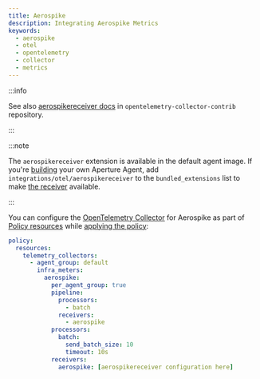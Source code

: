 ```yaml
---
title: Aerospike
description: Integrating Aerospike Metrics
keywords:
  - aerospike
  - otel
  - opentelemetry
  - collector
  - metrics
---
```


:::info

See also [aerospikereceiver docs][receiver] in `opentelemetry-collector-contrib`
repository.

:::

:::note

The `aerospikereceiver` extension is available in the default agent image. If
you're [building][build] your own Aperture Agent, add
`integrations/otel/aerospikereceiver` to the `bundled_extensions` list to make
[the receiver][receiver] available.

:::

You can configure the [OpenTelemetry Collector][opentelemetry-collector] for
Aerospike as part of [Policy resources][policy-resources] while [applying the
policy][applying-policy]:

```yaml
policy:
  resources:
    telemetry_collectors:
      - agent_group: default
        infra_meters:
          aerospike:
            per_agent_group: true
            pipeline:
              processors:
                - batch
              receivers:
                - aerospike
            processors:
              batch:
                send_batch_size: 10
                timeout: 10s
            receivers:
              aerospike: [aerospikereceiver configuration here]
```

[build]: /reference/aperturectl/build/agent/agent.md
[receiver]:
  https://github.com/open-telemetry/opentelemetry-collector-contrib/tree/main/receiver/aerospikereceiver
[opentelemetry-collector]: /reference/policies/spec.md#telemetry-collector
[applying-policy]: /applying-policies/applying-policies.md
[policy-resources]: /reference/policies/spec.md#resources
